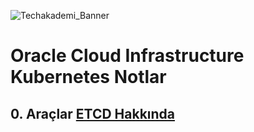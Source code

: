 ![Techakademi_Banner](https://user-images.githubusercontent.com/66215655/143013759-914be3d5-a157-45cb-af62-3f8371cb8ca9.png)

# Oracle Cloud Infrastructure Kubernetes Notlar

## 0. Araçlar [ETCD Hakkında](https://github.com/techakademi/OCI-Kubernetes-Notlar/blob/main/00-Araclar)
